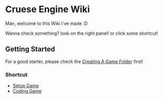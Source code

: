 # Cruese Engine Wiki
Man, welcome to this Wiki i've made :D

Wanna check something? look on the right panel! or click some shortcut!

## Getting Started
For a good starter, please check the [Creating A Game Folder](https://github.com/JoaTH-Team/Cruese-Engine/wiki/Setup-Game) first!

### Shortcut
* [Setup Game](https://github.com/JoaTH-Team/Cruese-Engine/wiki/Setup-Game)
* [Coding Game](https://github.com/JoaTH-Team/Cruese-Engine/wiki/Coding-Game)